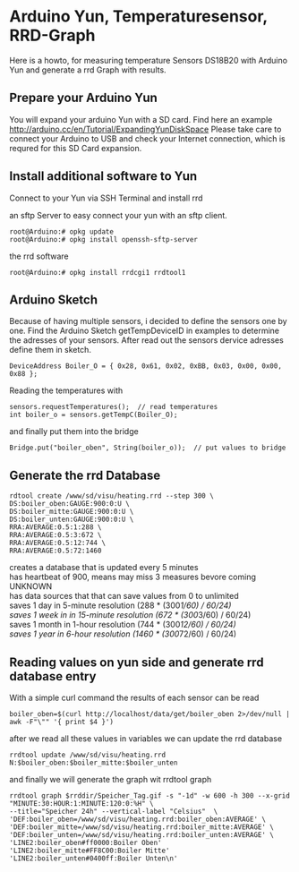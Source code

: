 # Arduino Yun, Temperaturesensor, RRD-Graph

Here is a howto, for measuring temperature Sensors DS18B20 with Arduino Yun and generate a rrd Graph with results.

Prepare your Arduino Yun
------------------------
You will expand your arduino Yun with a SD card. Find here an example http://arduino.cc/en/Tutorial/ExpandingYunDiskSpace
Please take care to connect your Arduino to USB and check your Internet connection, which is requred for this SD Card expansion.

Install additional software to Yun
----------------------------------
Connect to your Yun via SSH Terminal and install rrd

an sftp Server to easy connect your yun with an sftp client.
	
	root@Arduino:# opkg update
	root@Arduino:# opkg install openssh-sftp-server

the rrd software 
	
	root@Arduino:# opkg install rrdcgi1 rrdtool1

Arduino Sketch
--------------
Because of having multiple sensors, i decided to define the sensors one by one.
Find the Arduino Sketch getTempDeviceID in examples to determine the adresses of your sensors.
After read out the sensors dervice adresses define them in sketch.

	DeviceAddress Boiler_O = { 0x28, 0x61, 0x02, 0xBB, 0x03, 0x00, 0x00, 0x88 };

Reading the temperatures with

	sensors.requestTemperatures();  // read temperatures
  	int boiler_o = sensors.getTempC(Boiler_O);

and finally put them into the bridge

	Bridge.put("boiler_oben", String(boiler_o));  // put values to bridge


Generate the rrd Database
-------------------------

	rdtool create /www/sd/visu/heating.rrd --step 300 \
	DS:boiler_oben:GAUGE:900:0:U \
	DS:boiler_mitte:GAUGE:900:0:U \
	DS:boiler_unten:GAUGE:900:0:U \
	RRA:AVERAGE:0.5:1:288 \
    RRA:AVERAGE:0.5:3:672 \
    RRA:AVERAGE:0.5:12:744 \
    RRA:AVERAGE:0.5:72:1460

creates a database that
is updated every 5 minutes<br>
has heartbeat of 900, means may miss 3 measures bevore coming UNKNOWN<br>
has data sources that that can save values from 0 to unlimited<br>
saves 1 day in 5-minute resolution (288 * (300*1/60) / 60/24)<br>
saves 1 week in in 15-minute resolution (672 * (300*3/60) / 60/24)<br>
saves 1 month in 1-hour resolution (744 * (300*12/60) / 60/24)<br>
saves 1 year in 6-hour resolution (1460 * (300*72/60) / 60/24)<br>

Reading values on yun side and generate rrd database entry
----------------------------------------------------------

With a simple curl command the results of each sensor can be read

	boiler_oben=$(curl http://localhost/data/get/boiler_oben 2>/dev/null | awk -F"\"" '{ print $4 }')

after we read all these values in variables we can update the rrd database

	rrdtool update /www/sd/visu/heating.rrd N:$boiler_oben:$boiler_mitte:$boiler_unten

and finally we will generate the graph wit rrdtool graph

	rrdtool graph $rrddir/Speicher_Tag.gif -s "-1d" -w 600 -h 300 --x-grid "MINUTE:30:HOUR:1:MINUTE:120:0:%H" \
	--title="Speicher 24h" --vertical-label "Celsius"  \
	'DEF:boiler_oben=/www/sd/visu/heating.rrd:boiler_oben:AVERAGE' \
	'DEF:boiler_mitte=/www/sd/visu/heating.rrd:boiler_mitte:AVERAGE' \
	'DEF:boiler_unten=/www/sd/visu/heating.rrd:boiler_unten:AVERAGE' \
	'LINE2:boiler_oben#ff0000:Boiler Oben' 'LINE2:boiler_mitte#FF8C00:Boiler Mitte' 'LINE2:boiler_unten#0400ff:Boiler Unten\n'